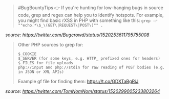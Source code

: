  
> #BugBountyTips 👉 If you're hunting for low-hanging bugs in source code, grep and regex can help you to identify hotspots. 
> For example, you might find basic rXSS in PHP with something like this:
> `grep -r ""echo.*\$_\(GET\|REQUEST\|POST\)"" .`

*source: https://twitter.com/Bugcrowd/status/1520253611795755008*

> Other PHP sources to grep for:
> ```
> $_COOKIE
> $_SERVER (for some keys, e.g. HTTP_ prefixed ones for headers)
> $_FILES for file uploads
> php://input and php://stdin for raw reading of POST bodies (e.g. in JSON or XML APIs)
> ```
> Example gf file for finding them: https://t.co/GDXTaBgRiJ

*source: https://twitter.com/TomNomNom/status/1520299005233803264*
